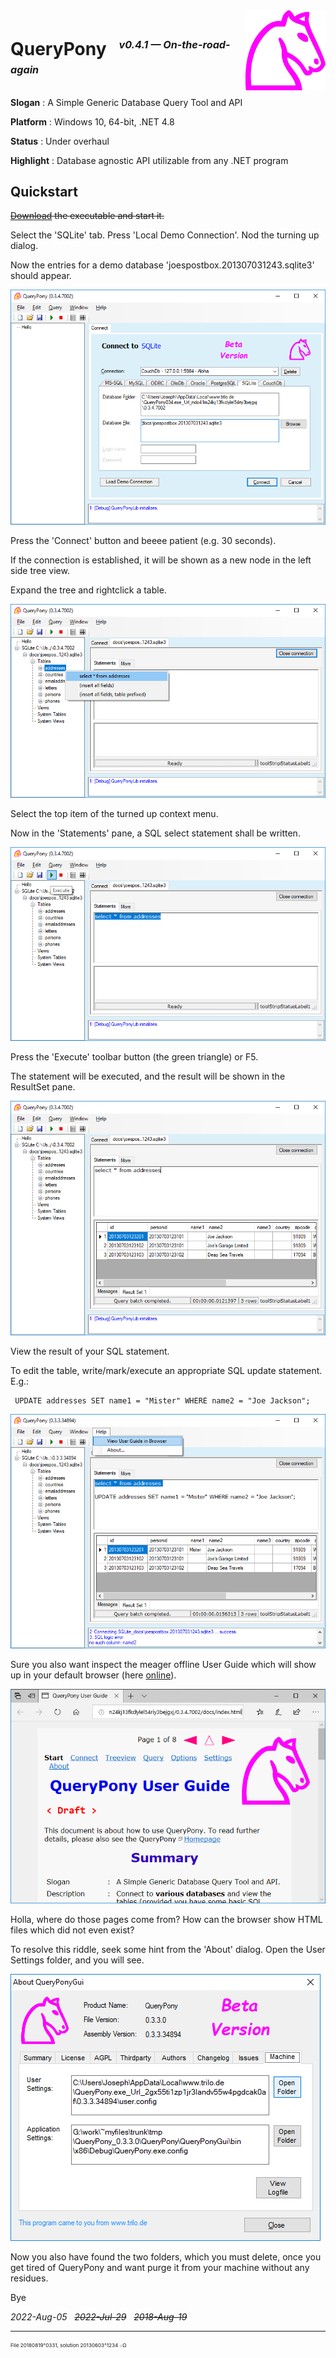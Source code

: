 ﻿<img src="./QueryPonyGui/docs/img/20130705o0812.mcol-chess-horse.v0.x0200y0200.png" align="right" width="128" height="128" alt="Logo 20130705°0812">

# QueryPony &nbsp; <sup><sub><sup>*v0.4.1 — On-the-road-again*</sup></sub></sup>

**Slogan** : A Simple Generic Database Query Tool and API

**Platform** : Windows 10, 64-bit, .NET 4.8

**Status** : Under overhaul

**Highlight** : Database agnostic API utilizable from any .NET program

## Quickstart

<del>[Download](http://downtown.trilo.de/svn/queryponydev/downloads/) the executable and start it.</del>

Select the 'SQLite' tab. Press 'Local Demo Connection'. Nod the turning up dialog.

Now the entries for a demo database 'joespostbox.201307031243.sqlite3'
 should appear.

![QuerPony started](./QueryPonyGui/docs/img/20180819o0212.querypony-started.v0.png)

Press the 'Connect' button and beeee patient (e.g. 30 seconds).

If the connection is established, it will be shown as a new node in the
 left side tree view.

Expand the tree and rightclick a table.

![Rightclick a table](./QueryPonyGui/docs/img/20180819o0213.querypony-select.v1.png)

Select the top item of the turned up context menu.

Now in the 'Statements' pane, a SQL select statement shall be written.

![Press execute button](./QueryPonyGui/docs/img/20180819o0214.querypony-execute.v1.png)

Press the 'Execute' toolbar button (the green triangle) or F5.

The statement will be executed, and the result will be shown in the
 ResultSet pane.

![View the result](./QueryPonyGui/docs/img/20180819o0215.querypony-result.v0.png)

View the result of your SQL statement.

To edit the table, write/mark/execute an appropriate SQL update
 statement. E.g.:

```
 UPDATE addresses SET name1 = "Mister" WHERE name2 = "Joe Jackson";
```

![View the result](./QueryPonyGui/docs/img/20180819o0216.querypony-helpmenu.v0.png)

Sure you also want inspect the meager offline User Guide
 which will show up in your default browser
 (here [online](https://rawgit.com/normai/QueryPony/master/QueryPonyGui/docs/index.html)).

![View the result](./QueryPonyGui/docs/img/20180819o0217.querypony-userguide.v0.png)

Holla, where do those pages come from? How can the browser show
 HTML files which did not even exist?

To resolve this riddle, seek some hint from the 'About' dialog.
 Open the User Settings folder, and you will see.

![View the result](./QueryPonyGui/docs/img/20180819o0218.querypony-aboutbox.v0.png)

Now you also have found the two folders, which you must delete, once you get
 tired of QueryPony and want purge it from your machine without any residues.

Bye

*2022-Aug-05* &nbsp; <del>*2022-Jul-29*</del> &nbsp; <del>*2018-Aug-19*</del>

---

<sup><sub><sup>File 20180819°0331, solution 20130603°1234 ܀Ω</sup></sub></sup>
